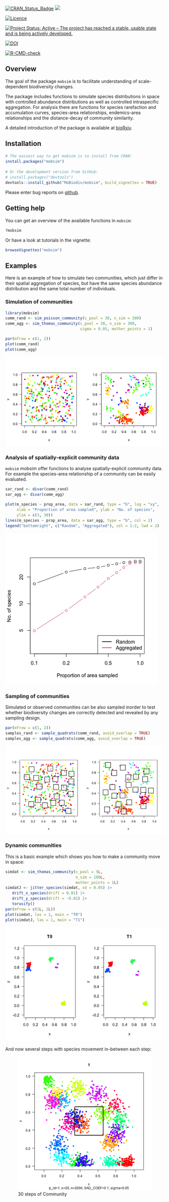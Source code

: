
<!-- README.md is generated from README.Rmd. Please edit that file -->
<!-- badges: start -->

[![CRAN_Status_Badge](http://www.r-pkg.org/badges/version/mobsim)](https://cran.r-project.org/package=mobsim)
[![](http://cranlogs.r-pkg.org/badges/grand-total/mobsim)](https://CRAN.R-project.org/package=mobsim)

[![Licence](https://img.shields.io/badge/licence-GPL--3-blue.svg)](https://www.gnu.org/licenses/gpl-3.0.en.html)

[![Project Status: Active – The project has reached a stable, usable
state and is being actively
developed.](http://www.repostatus.org/badges/latest/active.svg)](https://www.repostatus.org/)

[![DOI](https://zenodo.org/badge/DOI/10.5281/zenodo.1170472.svg)](https://doi.org/10.5281/zenodo.1170472)

[![R-CMD-check](https://github.com/MoBiodiv/mobsim/actions/workflows/R-CMD-check.yaml/badge.svg)](https://github.com/MoBiodiv/mobsim/actions/workflows/R-CMD-check.yaml)
<!-- badges: end -->

## Overview

The goal of the package `mobsim` is to facilitate understanding of
scale-dependent biodiversity changes.

The package includes functions to simulate species distributions in
space with controlled abundance distributions as well as controlled
intraspecific aggregation. For analysis there are functions for species
rarefaction and accumulation curves, species-area relationships,
endemics-area relationships and the distance-decay of community
similarity.

A detailed introduction of the package is available at
[bioRxiv](https://www.biorxiv.org/content/10.1101/209502v1).

## Installation

``` r
# The easiest way to get mobsim is to install from CRAN:
install.packages("mobsim")

# Or the development version from GitHub:
# install.packages("devtools")
devtools::install_github("MoBiodiv/mobsim", build_vignettes = TRUE)
```

Please enter bug reports on
[github](https://github.com/MoBiodiv/mobsim/issues).

## Getting help

You can get an overview of the available functions in `mobsim`:

``` r
?mobsim
```

Or have a look at tutorials in the vignette:

``` r
browseVignettes("mobsim")
```

## Examples

Here is an example of how to simulate two communities, which just differ
in their spatial aggregation of species, but have the same species
abundance distribution and the same total number of individuals.

### Simulation of communities

``` r
library(mobsim)
comm_rand <- sim_poisson_community(s_pool = 30, n_sim = 300)
comm_agg <- sim_thomas_community(s_pool = 30, n_sim = 300,
                                 sigma = 0.05, mother_points = 1)
```

``` r
par(mfrow = c(1, 2))
plot(comm_rand)
plot(comm_agg)
```

![](man/figures/README-plot_communities-1.png)<!-- -->

### Analysis of spatially-explicit community data

`mobsim` mobsim offer functions to analyse spatially-explicit community
data. For example the species-area relationship of a community can be
easily evaluated.

``` r
sar_rand <- divar(comm_rand)
sar_agg <- divar(comm_agg)
```

``` r
plot(m_species ~ prop_area, data = sar_rand, type = "b", log = "xy",
     xlab = "Proportion of area sampled", ylab = "No. of species",
     ylim = c(3, 30))
lines(m_species ~ prop_area, data = sar_agg, type = "b", col = 2)
legend("bottomright", c("Random", "Aggregated"), col = 1:2, lwd = 2)
```

![](man/figures/README-plot_divar-1.png)<!-- -->

### Sampling of communities

Simulated or observed communities can be also sampled inorder to test
whether biodiversity changes are correctly detected and revealed by any
sampling design.

``` r
par(mfrow = c(1, 2))
samples_rand <- sample_quadrats(comm_rand, avoid_overlap = TRUE)
samples_agg <- sample_quadrats(comm_agg, avoid_overlap = TRUE)
```

![](man/figures/README-plot_sampling-1.png)<!-- -->

### Dynamic communities

This is a basic example which shows you how to make a community move in
space:

``` r
simdat <- sim_thomas_community(s_pool = 5L,
                               n_sim = 100L,
                               mother_points = 1L)
simdatJ <- jitter_species(simdat, sd = 0.05) |> 
   drift_x_species(drift = 0.01) |> 
   drift_y_species(drift = -0.02) |> 
   torusify()
par(mfrow = c(1L, 2L))
plot(simdat, las = 1, main = "T0")
plot(simdatJ, las = 1, main = "T1")
```

![](man/figures/README-dynamic-1.png)<!-- -->

And now several steps with species movement in-between each step:

<figure>
<img src="./inst/LNFUA1284L_jittering.gif"
alt="30 steps of Community" />
<figcaption aria-hidden="true">30 steps of Community</figcaption>
</figure>
